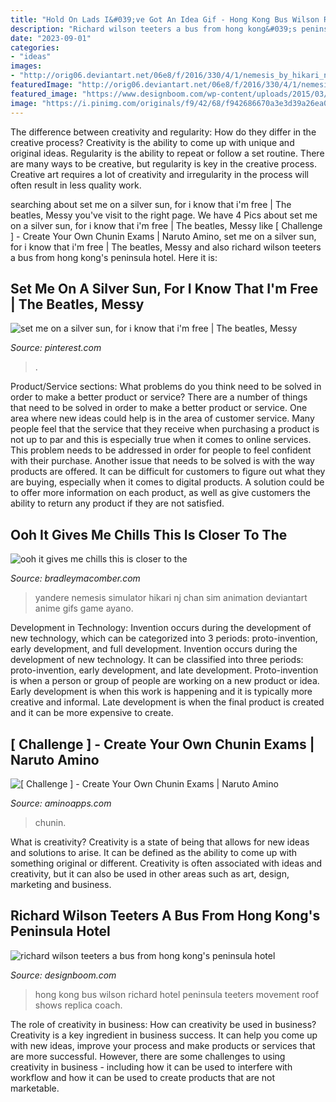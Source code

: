```yaml
---
title: "Hold On Lads I&#039;ve Got An Idea Gif - Hong Kong Bus Wilson Richard Hotel Peninsula Teeters Movement Roof Shows Replica Coach"
description: "Richard wilson teeters a bus from hong kong&#039;s peninsula hotel"
date: "2023-09-01"
categories:
- "ideas"
images:
- "http://orig06.deviantart.net/06e8/f/2016/330/4/1/nemesis_by_hikari_nj-dapnb3h.gif"
featuredImage: "http://orig06.deviantart.net/06e8/f/2016/330/4/1/nemesis_by_hikari_nj-dapnb3h.gif"
featured_image: "https://www.designboom.com/wp-content/uploads/2015/03/richard-wilson.gif"
image: "https://i.pinimg.com/originals/f9/42/68/f942686670a3e3d39a26ea0216d77250.gif"
---
```



The difference between creativity and regularity: How do they differ in the creative process?
Creativity is the ability to come up with unique and original ideas. Regularity is the ability to repeat or follow a set routine. There are many ways to be creative, but regularity is key in the creative process. Creative art requires a lot of creativity and irregularity in the process will often result in less quality work.

	

		
searching about set me on a silver sun, for i know that i&#039;m free | The beatles, Messy you've visit to the right page. We have 4 Pics about set me on a silver sun, for i know that i&#039;m free | The beatles, Messy like [ Challenge ] - Create Your Own Chunin Exams | Naruto Amino, set me on a silver sun, for i know that i&#039;m free | The beatles, Messy and also richard wilson teeters a bus from hong kong&#039;s peninsula hotel. Here it is:
		
    
## Set Me On A Silver Sun, For I Know That I&#039;m Free | The Beatles, Messy

<img loading=lazy src="https://i.pinimg.com/originals/f9/42/68/f942686670a3e3d39a26ea0216d77250.gif" onerror="this.onerror=null;this.src='https://tse4.mm.bing.net/th?id=OIP.-NHuRmGSSQuBsg6BCdCl1AHaD-&amp;pid=15.1';" alt="set me on a silver sun, for i know that i&#039;m free | The beatles, Messy">

_Source: pinterest.com_

>. 

	

Product/Service sections: What problems do you think need to be solved in order to make a better product or service?
There are a number of things that need to be solved in order to make a better product or service. One area where new ideas could help is in the area of customer service. Many people feel that the service that they receive when purchasing a product is not up to par and this is especially true when it comes to online services. This problem needs to be addressed in order for people to feel confident with their purchase. Another issue that needs to be solved is with the way products are offered. It can be difficult for customers to figure out what they are buying, especially when it comes to digital products. A solution could be to offer more information on each product, as well as give customers the ability to return any product if they are not satisfied.

    
## Ooh It Gives Me Chills This Is Closer To The

<img loading=lazy src="http://orig06.deviantart.net/06e8/f/2016/330/4/1/nemesis_by_hikari_nj-dapnb3h.gif" onerror="this.onerror=null;this.src='https://tse4.mm.bing.net/th?id=OIP.pV43jlCYRH6XspAPDtqpQwHaFj&amp;pid=15.1';" alt="ooh it gives me chills this is closer to the">

_Source: bradleymacomber.com_

>yandere nemesis simulator hikari nj chan sim animation deviantart anime gifs game ayano. 

	

Development in Technology: Invention occurs during the development of new technology, which can be categorized into 3 periods: proto-invention, early development, and full development.
Invention occurs during the development of new technology. It can be classified into three periods: proto-invention, early development, and late development. Proto-invention is when a person or group of people are working on a new product or idea. Early development is when this work is happening and it is typically more creative and informal. Late development is when the final product is created and it can be more expensive to create.

    
## [ Challenge ] - Create Your Own Chunin Exams | Naruto Amino

<img loading=lazy src="https://pa1.narvii.com/6332/f0af3624e2aed41681d58f87fee72d4bdfc0abb6_hq.gif" onerror="this.onerror=null;this.src='https://tse1.mm.bing.net/th?id=OIP.lEmOFmX8Jo8kyEoX4yXDJAHaEK&amp;pid=15.1';" alt="[ Challenge ] - Create Your Own Chunin Exams | Naruto Amino">

_Source: aminoapps.com_

>chunin. 

	

What is creativity?
Creativity is a state of being that allows for new ideas and solutions to arise. It can be defined as the ability to come up with something original or different. Creativity is often associated with ideas and creativity, but it can also be used in other areas such as art, design, marketing and business.

    
## Richard Wilson Teeters A Bus From Hong Kong&#039;s Peninsula Hotel

<img loading=lazy src="https://www.designboom.com/wp-content/uploads/2015/03/richard-wilson.gif" onerror="this.onerror=null;this.src='https://tse2.mm.bing.net/th?id=OIP.1o17Ar77HlMJgqwOcTM0LAHaE8&amp;pid=15.1';" alt="richard wilson teeters a bus from hong kong&#039;s peninsula hotel">

_Source: designboom.com_

>hong kong bus wilson richard hotel peninsula teeters movement roof shows replica coach. 

	

The role of creativity in business: How can creativity be used in business?
Creativity is a key ingredient in business success. It can help you come up with new ideas, improve your process and make products or services that are more successful. However, there are some challenges to using creativity in business - including how it can be used to interfere with workflow and how it can be used to create products that are not marketable.

